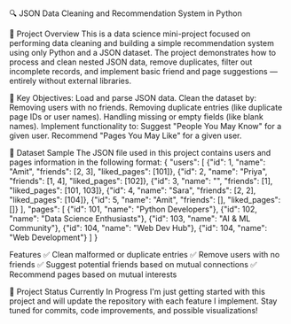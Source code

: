 🔍 JSON Data Cleaning and Recommendation System in Python

📌 Project Overview
This is a data science mini-project focused on performing data cleaning and building a simple recommendation system using only Python and a JSON dataset. The project demonstrates how to process and clean nested JSON data, remove duplicates, filter out incomplete records, and implement basic friend and page suggestions — entirely without external libraries.

🧠 Key Objectives:
Load and parse JSON data.
Clean the dataset by:
  Removing users with no friends.
  Removing duplicate entries (like duplicate page IDs or user names).
  Handling missing or empty fields (like blank names).
Implement functionality to:
  Suggest "People You May Know" for a given user.
  Recommend "Pages You May Like" for a given user.

📁 Dataset Sample
The JSON file used in this project contains users and pages information in the following format:
{
    "users": [
        {"id": 1, "name": "Amit", "friends": [2, 3], "liked_pages": [101]},
        {"id": 2, "name": "Priya", "friends": [1, 4], "liked_pages": [102]},
        {"id": 3, "name": "", "friends": [1], "liked_pages": [101, 103]},
        {"id": 4, "name": "Sara", "friends": [2, 2], "liked_pages": [104]},
        {"id": 5, "name": "Amit", "friends": [], "liked_pages": []}
    ],
    "pages": [
        {"id": 101, "name": "Python Developers"},
        {"id": 102, "name": "Data Science Enthusiasts"},
        {"id": 103, "name": "AI & ML Community"},
        {"id": 104, "name": "Web Dev Hub"},
        {"id": 104, "name": "Web Development"}
    ]
}

 Features
✅ Clean malformed or duplicate entries
✅ Remove users with no friends
✅ Suggest potential friends based on mutual connections
✅ Recommend pages based on mutual interests

🚧 Project Status
Currently In Progress
I'm just getting started with this project and will update the repository with each feature I implement. Stay tuned for commits, code improvements, and possible visualizations!
